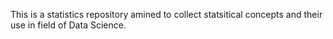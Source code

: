 This is a statistics repository amined to collect statsitical concepts and their use in field of Data Science. 
